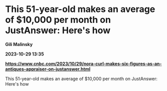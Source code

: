 # This 51-year-old makes an average of $10,000 per month on JustAnswer: Here's how
**Gili Malinsky**

**2023-10-29 13:35**

**https://www.cnbc.com/2023/10/29/nora-curl-makes-six-figures-as-an-antiques-appraiser-on-justanswer.html**

This 51-year-old makes an average of $10,000 per month on JustAnswer: Here's how